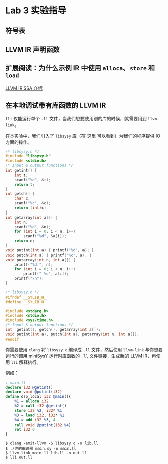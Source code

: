 # Lab 3 实验指导

## 符号表

## LLVM IR 声明函数

## 扩展阅读：为什么示例 IR 中使用 `alloca`、`store` 和 `load`

[LLVM IR SSA 介绍](pre/llvm_ir_ssa.md)

## 在本地调试带有库函数的 LLVM IR

`lli` 仅能运行单个 `.ll` 文件，当我们想要使用别的库的时候，就需要用到 `llvm-link`。

在本实验中，我们引入了 `libsysy` 库（在 [这里](https://github.com/BUAA-SE-Compiling/miniSysY-tutorial/blob/master/files/libsysy.zip) 可以看到）为我们的程序提供 IO 方面的操作。

```c
/* libsysy.c */
#include "libsysy.h"
#include <stdio.h>
/* Input & output functions */
int getint() {
    int t;
    scanf("%d", &t);
    return t;
}
int getch() {
    char c;
    scanf("%c", &c);
    return (int)c;
}
int getarray(int a[]) {
    int n;
    scanf("%d", &n);
    for (int i = 0; i < n; i++)
        scanf("%d", &a[i]);
    return n;
}
void putint(int a) { printf("%d", a); }
void putch(int a) { printf("%c", a); }
void putarray(int n, int a[]) {
    printf("%d:", n);
    for (int i = 0; i < n; i++)
        printf(" %d", a[i]);
    printf("\n");
}
```

```c
/* libsysy.h */
#ifndef __SYLIB_H_
#define __SYLIB_H_

#include <stdarg.h>
#include <stdio.h>
#include <sys/time.h>
/* Input & output functions */
int  getint(), getch(), getarray(int a[]);
void putint(int a), putch(int a), putarray(int n, int a[]);
#endif
```

你需要使用 `clang` 将 `libsysy.c` 编译成 `.ll` 文件，然后使用 `llvm-link` 与你想要运行的调用 miniSysY 运行时库函数的 `.ll` 文件链接，生成新的 LLVM IR，再使用 `lli` 解释执行。

例如：

```llvm
; main.ll
declare i32 @getint()
declare void @putint(i32)
define dso_local i32 @main(){
    %1 = alloca i32
    %2 = call i32 @getint()
    store i32 %2, i32* %1
    %3 = load i32, i32* %1
    %4 = add i32 %3, 4
    call void @putint(i32 %4)
    ret i32 0
}
```

```shell
$ clang -emit-llvm -S libsysy.c -o lib.ll
$ ./你的编译器 main.sy -o main.ll
$ llvm-link main.ll lib.ll -o out.ll
$ lli out.ll
```